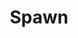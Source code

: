 ---
title: Spawn
issue: 26A
issue_nr: 26
full_title: The Dark
subtitle: ''
story_arc: ''
crossover: ''
variant: A
publisher: Image Comics
creators: 
  - Todd McFarlane
release_date: Dec 1994
release_year: 1994
genre:
  - Action
  - Adventure
  - Crime
  - Fantasy
  - Horror
  - Science Fiction
  - Super-Heroes
  - Thriller
format: Comic
pages: 32
signed_by: Greg Capullo
price: 7.50
---